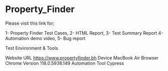 # Property_Finder

Please visit this link for;

  1- Property Finder Test Cases,
  2- HTML Report,
  3- Test Summary Report
  4- Automation demo video,
  5- Bug report


Test Environment & Tools

Website URL https://www.propertyfinder.bh 
Device
MacBook Air
Browser
Chrome Version 118.0.5938.149
Automation Tool
Cypress

